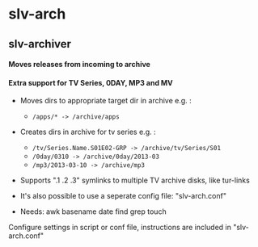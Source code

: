 # slv-arch
## slv-archiver
#### Moves releases from incoming to archive
#### Extra support for TV Series, 0DAY, MP3 and MV
               
* Moves dirs to appropriate target dir in archive e.g. :
  * `/apps/* -> /archive/apps`
 
* Creates dirs in archive for tv series e.g. :
  * `/tv/Series.Name.S01E02-GRP -> /archive/tv/Series/S01`
  * `/0day/0310 -> /archive/0day/2013-03`
  * `/mp3/2013-03-10 -> /archive/mp3`

* Supports ".1 .2 .3" symlinks to multiple TV archive disks, like tur-links

* It's also possible to use a seperate config file: "slv-arch.conf"
* Needs: awk basename date find grep touch

Configure settings in script or conf file, instructions are included in "slv-arch.conf"
